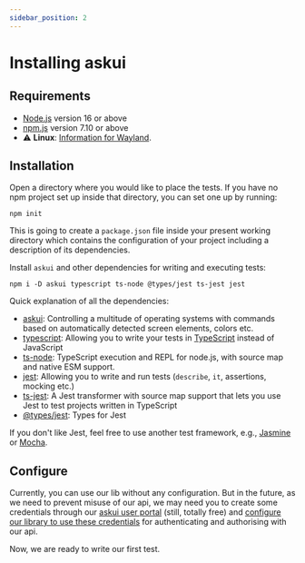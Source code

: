 ```yaml
---
sidebar_position: 2
---
```


# Installing askui

## Requirements

- [Node.js](https://nodejs.org/) version 16 or above
- [npm.js](https://www.npmjs.com/) version 7.10 or above
- :warning: **Linux**: [Information for Wayland](../07-Troubleshooting/linux.md###wayland).

## Installation

Open a directory where you would like to place the tests. If you have no npm project set up inside that directory, you can set one up by running:

```shell
npm init
```

This is going to create a `package.json` file inside your present working directory which contains the configuration of your project including a description of its dependencies.

Install `askui` and other dependencies for writing and executing tests:

```shell
npm i -D askui typescript ts-node @types/jest ts-jest jest
```

Quick explanation of all the dependencies:
- [askui](https://www.npmjs.com/package/askui): Controlling a multitude of operating systems with commands based on automatically detected screen elements, colors etc.
- [typescript](https://www.npmjs.com/package/typescript): Allowing you to write your tests in [TypeScript](https://www.typescriptlang.org/) instead of JavaScript
- [ts-node](https://www.npmjs.com/package/ts-node): TypeScript execution and REPL for node.js, with source map and native ESM support.
- [jest](https://www.npmjs.com/package/jest): Allowing you to write and run tests (`describe`, `it`, assertions, mocking etc.)
- [ts-jest](https://www.npmjs.com/package/ts-jest): A Jest transformer with source map support that lets you use Jest to test projects written in TypeScript
- [@types/jest](https://www.npmjs.com/package/@types/jest): Types for Jest

If you don't like Jest, feel free to use another test framework, e.g., [Jasmine](https://jasmine.github.io/) or [Mocha](https://mochajs.org/).


## Configure

Currently, you can use our lib without any configuration. But in the future, as we need to prevent misuse of our api, we may need you to create some credentials through our [askui user portal](https://app.askui.com/) (still, totally free) and [configure our library to use these credentials](../../api/06-Configuration/askui-ui-control-client.md#credentials) for authenticating and authorising with our api.

Now, we are ready to write our first test.
